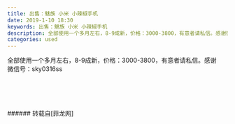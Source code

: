 ```yaml
---
title: 出售：魅族 小米 小辣椒手机
date: 2019-1-10 18:30
keywords: 出售：魅族 小米 小辣椒手机
description: 全部使用一个多月左右，8-9成新，价格：3000-3800，有意者请私信。感谢微信号：sky0316ss
categories: used
---
```

<td class="t_f" id="postmessage_2660011">

全部使用一个多月左右，8-9成新，价格：3000-3800，有意者请私信。感谢<br/>
微信号：sky0316ss<br/>
<img alt="" border="0" class="zoom" data-cf-modified-f6ba3b0a4553cede86672959-="" file="http://www.flw.ph/data/appbyme/upload/image/201901/10/qS3mrQ7Ic3VH.jpg" id="aimg_uK7E3" lazyloadthumb="1" onclick="" onmouseover="" src="http://www.flw.ph/data/appbyme/upload/image/201901/10/qS3mrQ7Ic3VH.jpg"/><br/>
<br/>
<img alt="" border="0" class="zoom" data-cf-modified-f6ba3b0a4553cede86672959-="" file="http://www.flw.ph/data/appbyme/upload/image/201901/10/YQP0E9Uw6r2Q.jpg" id="aimg_HoRRM" lazyloadthumb="1" onclick="" onmouseover="" src="http://www.flw.ph/data/appbyme/upload/image/201901/10/YQP0E9Uw6r2Q.jpg"/><br/>
<br/>
<img alt="" border="0" class="zoom" data-cf-modified-f6ba3b0a4553cede86672959-="" file="http://www.flw.ph/data/appbyme/upload/image/201901/10/tfGkxMXFHJ0C.jpg" id="aimg_N99gy" lazyloadthumb="1" onclick="" onmouseover="" src="http://www.flw.ph/data/appbyme/upload/image/201901/10/tfGkxMXFHJ0C.jpg"/><br/>
<br/>
<img alt="" border="0" class="zoom" data-cf-modified-f6ba3b0a4553cede86672959-="" file="http://www.flw.ph/data/appbyme/upload/image/201901/10/ZF9NDAjE6vRs.jpg" id="aimg_OEgBB" lazyloadthumb="1" onclick="" onmouseover="" src="http://www.flw.ph/data/appbyme/upload/image/201901/10/ZF9NDAjE6vRs.jpg"/><br/>
<br/>
</td>
###### 转载自[菲龙网]
